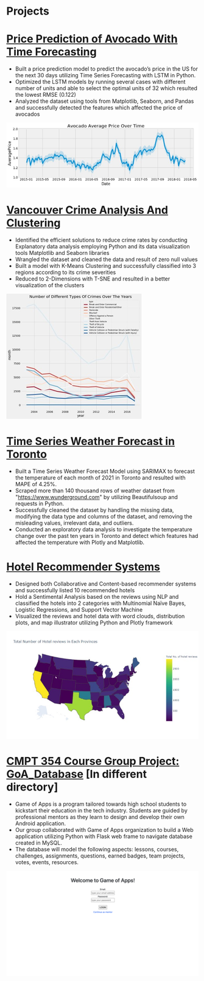# Projects

# [Price Prediction of Avocado With Time Forecasting](https://github.com/daewoong1252/Projects/tree/master/Avocado%20Price%20Predictions(2015~2018))
* Built a price prediction model to predict the avocado’s price in the US for the next 30 days utilizing Time Series Forecasting with LSTM in Python.
* Optimized the LSTM models by running several cases with different number of units and able to select the optimal units of 32 which resulted the lowest RMSE (0.122)
* Analyzed the dataset using tools from Matplotlib, Seaborn, and Pandas and successfully detected the features which affected the price of avocados

![](/images/avocado_avg_price.jpg)


# [Vancouver Crime Analysis And Clustering](https://github.com/daewoong1252/Projects/tree/master/Vancouver%20Crime)
* Identified the efficient solutions to reduce crime rates by conducting Explanatory data analysis employing Python and its data visualization tools Matplotlib and Seaborn libraries
* Wrangled the dataset and cleaned the data and result of zero null values
* Built a model with K-Means Clustering and successfully classified into 3 regions according to its crime
severities
* Reduced to 2-Dimensions with T-SNE and resulted in a better visualization of the clusters

![](/images/Vancouver_Crime.jpg)


# [Time Series Weather Forecast in Toronto](https://github.com/adwjsnpl1252/DaewoongJun_Portfolio/tree/master/Weather%20Temperature%20Prediction)
* Built a Time Series Weather Forecast Model using SARIMAX to forecast the temperature of each month of 2021 in Toronto and resulted with MAPE of 4.25%.
* Scraped more than 140 thousand rows of weather dataset from "https://www.wunderground.com" by utilizing Beautifulsoup and requests in Python.
* Successfully cleaned the dataset by handling the missing data, modifying the data type and columns of the dataset, and removing the misleading values, irrelevant data, and outliers.
* Conducted an exploratory data analysis to investigate the temperature change over the past ten years in Toronto and detect which features had affected the temperature with Plotly and Matplotlib.


# [Hotel Recommender Systems](https://github.com/daewoong1252/Projects/tree/master/Hotel%20Recommender%20System)
* Designed both Collaborative and Content-based recommender systems and successfully listed 10 recommended hotels
* Hold a Sentimental Analysis based on the reviews using NLP and classified the hotels into 2 categories with Multinomial Naïve Bayes, Logistic Regressions, and Support Vector Machine
* Visualized the reviews and hotel data with word clouds, distribution plots, and map illustrator utilizing Python and Plotly framework

![](/images/hotel_us.jpg)


# [CMPT 354 Course Group Project: GoA_Database](https://github.com/adwjsnpl1252/GoA_database) [In different directory]
* Game of Apps is a program tailored towards high school students to kickstart their education in the tech industry. Students are guided by professional mentors as they learn to design and develop their own Android application.
* Our group collaborated with Game of Apps organization to build a Web application utilizing Python with Flask web frame to navigate database created in MySQL.
* The database will model the following aspects: lessons, courses, challenges, assignments, questions, earned badges, team projects, votes, events, resources.

![](/images/LogIn.png)


